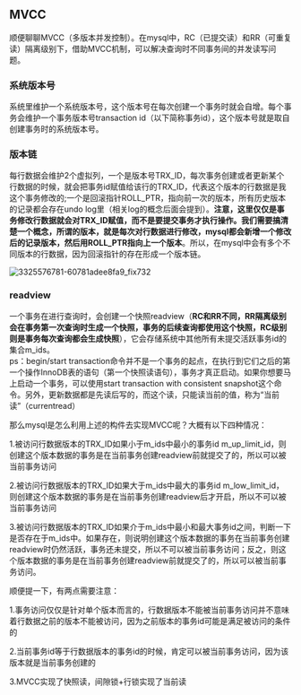 ## MVCC
顺便聊聊MVCC（多版本并发控制）。在mysql中，RC（已提交读）和RR（可重复读）隔离级别下，借助MVCC机制，可以解决查询时不同事务间的并发读写问题。

### 系统版本号 ###

系统里维护一个系统版本号，这个版本号在每次创建一个事务时就会自增。每个事务会维护一个事务版本号transaction id（以下简称事务id），这个版本号就是取自创建事务时的系统版本号。

### 版本链 ###

每行数据会维护2个虚拟列，一个是版本号TRX_ID，每次事务创建或者更新某个行数据的时候，就会把事务id赋值给该行的TRX_ID，代表这个版本的行数据是我这个事务修改的;一个是回滚指针ROLL_PTR，指向前一次的版本，所有历史版本的记录都会存在undo log里（相关log的概念后面会提到）。**注意，这里仅仅是事务修改行数据就会对TRX_ID赋值，而不是要提交事务才执行操作。我们需要搞清楚一个概念，所谓的版本，就是每次对行数据进行修改，mysql都会新增一个修改后的记录版本，然后用ROLL_PTR指向上一个版本**。所以，在mysql中会有多个不同版本的行数据，因为回滚指针的存在形成一个版本链。

![3325576781-60781adee8fa9_fix732](https://user-images.githubusercontent.com/31581862/114859808-d0d82b00-9e1d-11eb-9633-8217799a440c.png)

### readview ###

一个事务在进行查询时，会创建一个快照readview（**RC和RR不同，RR隔离级别会在事务第一次查询时生成一个快照，事务的后续查询都使用这个快照，RC级别则是事务每次查询都会生成快照**），它会存储系统中其他所有未提交活跃事务id的集合m_ids。\
ps：begin/start transaction命令并不是⼀个事务的起点，在执⾏到它们之后的第⼀个操作InnoDB表的语句（第⼀个快照读语句），事务才真正启动。如果你想要⻢上启动⼀个事务，可以使⽤start transaction with consistent snapshot这个命令。另外，更新数据都是先读后写的，⽽这个读，只能读当前的值，称为“当前读”（currentread）

那么mysql是怎么利用上述的构件去实现MVCC呢？大概有以下四种情况：

1.被访问行数据版本的TRX_ID如果小于m_ids中最小的事务id m_up_limit_id，则创建这个版本数据的事务是在当前事务创建readview前就提交了的，所以可以被当前事务访问

2.被访问行数据版本的TRX_ID如果大于m_ids中最大的事务id m_low_limit_id，则创建这个版本数据的事务是在当前事务创建readview后才开启，所以不可以被当前事务访问

3.被访问行数据版本的TRX_ID如果介于m_ids中最小和最大事务id之间，判断一下是否存在于m_ids中。如果存在，则说明创建这个版本数据的事务在当前事务创建readview时仍然活跃，事务还未提交，所以不可以被当前事务访问；反之，则这个版本数据的事务是在当前事务创建readview前就提交了的，所以可以被当前事务访问。

顺便提一下，有两点需要注意：

1.事务访问仅仅是针对单个版本而言的，行数据版本不能被当前事务访问并不意味着行数据之前的版本不能被访问，因为之前版本的事务id可能是满足被访问的条件的

2.当前事务id等于行数据版本的事务id的时候，肯定可以被当前事务访问，因为该版本就是当前事务创建的

3.MVCC实现了快照读，间隙锁+行锁实现了当前读
